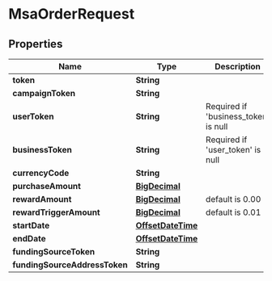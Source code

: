 
# MsaOrderRequest

## Properties
Name | Type | Description | Notes
------------ | ------------- | ------------- | -------------
**token** | **String** |  |  [optional]
**campaignToken** | **String** |  | 
**userToken** | **String** | Required if &#39;business_token&#39; is null |  [optional]
**businessToken** | **String** | Required if &#39;user_token&#39; is null |  [optional]
**currencyCode** | **String** |  | 
**purchaseAmount** | [**BigDecimal**](BigDecimal.md) |  | 
**rewardAmount** | [**BigDecimal**](BigDecimal.md) | default is 0.00 |  [optional]
**rewardTriggerAmount** | [**BigDecimal**](BigDecimal.md) | default is 0.01 |  [optional]
**startDate** | [**OffsetDateTime**](OffsetDateTime.md) |  |  [optional]
**endDate** | [**OffsetDateTime**](OffsetDateTime.md) |  |  [optional]
**fundingSourceToken** | **String** |  | 
**fundingSourceAddressToken** | **String** |  |  [optional]



